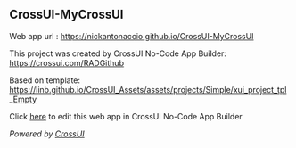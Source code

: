 ## CrossUI-MyCrossUI
Web app url : https://nickantonaccio.github.io/CrossUI-MyCrossUI

This project was created by CrossUI No-Code App Builder: https://crossui.com/RADGithub

Based on template: https://linb.github.io/CrossUI_Assets/assets/projects/Simple/xui_project_tpl_Empty

Click [here](https://crossui.com/RADGithub/#!from=github&owner=nickantonaccio&repo=CrossUI-MyCrossUI) to edit this web app in CrossUI No-Code App Builder

<i>Powered by [CrossUI](https://crossui.com)</i>
